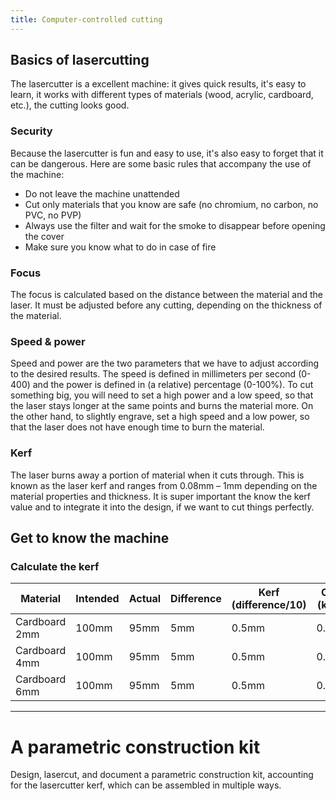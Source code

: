 ```yaml
---
title: Computer-controlled cutting
---
```


## Basics of lasercutting
The lasercutter is a excellent machine: it gives quick results, it's easy to learn, it works with different types of materials (wood, acrylic, cardboard, etc.), the cutting looks good.

### Security
Because the lasercutter is fun and easy to use, it's also easy to forget that it can be dangerous. Here are some basic rules that accompany the use of the machine:

- Do not leave the machine unattended
- Cut only materials that you know are safe (no chromium, no carbon, no PVC, no PVP)
- Always use the filter and wait for the smoke to disappear before opening the cover
- Make sure you know what to do in case of fire

### Focus
The focus is calculated based on the distance between the material and the laser. It must be adjusted before any cutting, depending on the thickness of the material.

### Speed & power 
Speed and power are the two parameters that we have to adjust according to the desired results. The speed is defined in millimeters per second (0-400) and the power is defined in (a relative) percentage (0-100%). To cut something big, you will need to set a high power and a low speed, so that the laser stays longer at the same points and burns the material more. On the other hand, to slightly engrave, set a high speed and a low power, so that the laser does not have enough time to burn the material.

### Kerf
The laser burns away a portion of material when it cuts through. This is known as the laser kerf and ranges from 0.08mm – 1mm depending on the material properties and thickness. It is super important the know the kerf value and to integrate it into the design, if we want to cut things perfectly.


## Get to know the machine

### Calculate the kerf

| Material | Intended | Actual | Difference | Kerf (difference/10) | Offset (kerf/2) |
| --- | --- | --- | --- | --- | --- |
| Cardboard 2mm | 100mm | 95mm | 5mm | 0.5mm | 0.25mm |
| Cardboard 4mm | 100mm | 95mm | 5mm | 0.5mm | 0.25mm |
| Cardboard 6mm | 100mm | 95mm | 5mm | 0.5mm | 0.25mm |

---

# A parametric construction kit

Design, lasercut, and document a parametric construction kit, accounting for the lasercutter kerf, which can be assembled in multiple ways.
